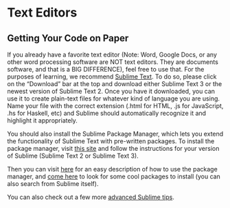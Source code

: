 
Text Editors
===========================

Getting Your Code on Paper
------------------------

If you already have a favorite text editor (Note: Word, Google Docs, or any other word processing software are NOT text editors. They are documents software, and that is a BIG DIFFERENCE), feel free to use that. For the purposes of learning, we recommend [Sublime Text](http://www.sublimetext.com/). To do so, please click on the “Download” bar at the top and download either Sublime Text 3 or the newest version of Sublime Text 2. Once you have it downloaded, you can use it to create plain-text files for whatever kind of language you are using. Name your file with the correct extension (.html for HTML, .js for JavaScript, .hs for Haskell, etc) and Sublime should automatically recognize it and highlight it appropriately.

You should also install the Sublime Package Manager, which lets you extend the functionality of Sublime Text with pre-written packages. To install the package manager, visit [this site](https://sublime.wbond.net/installation#st2) and follow the instructions for your version of Sublime (Sublime Text 2 or Sublime Text 3). 

Then you can visit [here](https://sublime.wbond.net/docs/usage) for an easy description of how to use the package manager, and [come here](https://sublime.wbond.net/search) to look for some cool packages to install (you can also search from Sublime itself).

You can also check out a few more [advanced Sublime tips](http://www.webdesignermag.co.uk/inspiration/10-must-know-sublime-text-2-tips/). 



